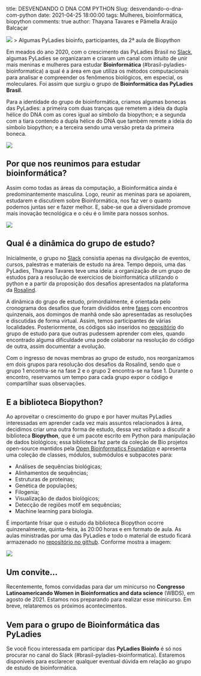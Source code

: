 title: DESVENDANDO O DNA COM PYTHON
Slug: desvendando-o-dna-com-python
date: 2021-04-25 18:00:00
tags: Mulheres, bioinformática, biopython
comments: true
author: Thayana Tavares e Pâmella Araújo Balcaçar

<img src="/images/pyladies-bioinfo.png">
> Algumas PyLadies bioinfo, participantes, da 2ª aula de Biopython


Em meados do ano 2020, com o crescimento das PyLadies Brasil no [Slack](https://slackin.pyladies.com/), algumas PyLadies se organizaram e criaram um canal com intuito de unir mais meninas e mulheres para estudar **Bioinformática** (#brasil-pyladies-bioinformatica) a qual é a área em que utiliza os métodos computacionais para analisar e compreender os fenômenos biológicos, em especial, os moleculares. Foi assim que surgiu o grupo de **Bioinformática das PyLadies Brasil**.  

Para a identidade do grupo de bioinformática, criamos algumas bonecas das PyLadies: a primeira com duas tranças que remetem a ideia da dupla hélice do DNA com as cores igual ao símbolo da biopython; e a segunda com a tiara contendo a dupla hélice do DNA que também remete a ideia do símbolo biopython; e a terceira sendo uma versão preta da primeira boneca. 


<img src="/images/bonecas.png">

## Por que nos reunimos para estudar bioinformática?

Assim como todas as áreas da computação, a Bioinformática ainda é predominantemente masculina. Logo, reunir as meninas para se apoiarem, estudarem e discutirem sobre Bioinformática, nos faz ver o quanto podemos juntas ser e fazer melhor.  E, sabe-se que a diversidade promove mais inovação tecnológica e o céu é o limite para nossos sonhos.

<img src="/images/mulheres-na-pybr-2020/we-can-do-it.gif">

## Qual é a dinâmica do grupo de estudo?

Inicialmente, o grupo no [Slack](https://slackin.pyladies.com/) consistia apenas na divulgação de eventos, cursos, palestras e materiais de estudo na área. Tempo depois, uma das PyLadies, Thayana Tavares teve uma ideia: a organização de um grupo de estudos para a resolução de exercícios de bioinformática utilizando o python e a partir da proposição dos desafios apresentados na plataforma da [Rosalind](http://rosalind.info/problems/list-view/).


A dinâmica do grupo de estudo, primordialmente, é orientada pelo cronograma dos desafios que foram divididos entre [fases](https://github.com/pyladies-brazil/grupo-estudo-bioinformatica/tree/main/estudo_rosalind) com encontros quinzenais, aos domingos de manhã onde são apresentadas as resoluções e discutidas de forma virtual. Assim, temos participantes de várias localidades. Posteriormente, os códigos são inseridos no [repositório](https://github.com/pyladies-brazil/grupo-estudo-bioinformatica) do grupo de estudo para que outras pudessem aprender com eles, quando encontrado alguma dificuldade uma pode colaborar na resolução do código de outra, assim documentar a evolução.

Com o ingresso de novas membras ao grupo de estudo, nos reorganizamos em dois grupos para resolução dos desafios da Rosalind, sendo que o grupo 1 encontra-se na fase 2 e o grupo 2 encontra-se na fase 1. Durante o encontro, reservamos um tempo para cada grupo expor o código e compartilhar suas observações.

## E a biblioteca Biopython?

Ao aproveitar o crescimento do grupo e por haver muitas PyLadies interessadas em aprender cada vez mais assuntos relacionados à área, decidimos criar uma outra forma de estudo, dessa vez voltado a discutir a biblioteca **Biopython**, que é um pacote escrito em Python para manipulação de dados biológicos; essa biblioteca faz parte da coleção de Bio projetos open-source mantidos pela [Open Bioinformatics Foundation](https://www.open-bio.org/) e apresenta uma coleção de classes, módulos, submódulos e subpacotes para:

* Análises de sequências biológicas;
* Alinhamentos de sequências;
* Estruturas de proteínas;
* Genética de populações;
* Filogenia;
* Visualização de dados biológicos;
* Detecção de regiões motif em sequências;
* Machine learning para biologia.

É importante frisar que o estudo da biblioteca Biopython ocorre quinzenalmente, quinta-feira, às 20:00 horas e em formato de aula. As aulas ministradas por uma das PyLadies e todo o material de estudo ficará armazenado no [repositório no github](https://github.com/pyladies-brazil/grupo-estudo-bioinformatica). Conforme mostra a imagem: 

<img src="/images/cronograma_biopython.png">

## Um convite...

Recentemente, fomos convidadas para dar um minicurso no  **Congresso Latinoamericando Women in Bioinformatics and data science** (WBDS), em agosto de 2021. Estamos nos preparando para realizar esse minicurso. Em breve, relataremos os próximos acontecimentos. 

## Vem para o grupo de Bioinformática das PyLadies

Se você ficou interessada em participar das **PyLadies Bioinfo** é só nos procurar no canal do Slack (#brasil-pyladies-bioinformatica). Estaremos disponíveis para esclarecer qualquer eventual dúvida em relação ao grupo de estudo de bioinformática. 
